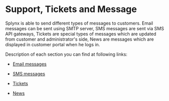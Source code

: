 Support, Tickets and Message
============================

Splynx is able to send different types of messages to customers. Email messages can be sent using SMTP server, SMS messages are sent via SMS API gateways, Tickets are special types of messages which are updated from customer and administrator's side, News are messages which are displayed in customer portal when he logs in.

Description of each section you can find at following links:

* [ Email messages](email_messages/email_messages.md)

* [ SMS messages](sms_messages/sms_messages.md)

* [ Tickets](tickets/tickets.md)

* [ News](news/news.md)
